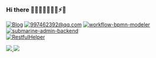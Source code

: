 

### Hi there 👋🔭🌱👯🤔💬😄⚡✨    

[![Blog](https://img.shields.io/badge/Blog.GoldSubmarine-%20-orange?logo=bloglovin)](https://goldsubmarine.github.io/)
[![997462392@qq.com](https://img.shields.io/badge/997462392@qq.com-%20-green?logo=gmail)](mailto:997462392@qq.com)
[![workflow-bpmn-modeler](https://img.shields.io/badge/workflow--bpmn--modeler-%20-yellow?logo=appveyor)](https://github.com/GoldSubmarine/workflow-bpmn-modeler)
[![submarine-admin-backend](https://img.shields.io/badge/submarine--admin--backend-%20-yellow?logo=appveyor)](https://github.com/GoldSubmarine/submarine-admin-backend)   
[![RestfulHelper](https://img.shields.io/badge/RestfulHelper-%20-yellow?logo=appveyor)](https://github.com/GoldSubmarine/RestfulHelper)   


<a href="https://github.com/GoldSubmarine">
  <img src="https://github-readme-stats.vercel.app/api?username=GoldSubmarine&show_icons=true&count_private=true&theme=vue-dark">
</a>
<a href="https://github.com/GoldSubmarine">
  <img src="https://github-readme-stats.vercel.app/api/top-langs/?username=goldsubmarine&hide=html&layout=compact&theme=">
</a>


<!--
**GoldSubmarine/GoldSubmarine** is a ✨ _special_ ✨ repository because its `README.md` (this file) appears on your GitHub profile.

Here are some ideas to get you started:

- 🔭 I’m currently working on ...
- 🌱 I’m currently learning ...
- 👯 I’m looking to collaborate on ...
- 🤔 I’m looking for help with ...
- 💬 Ask me about ...
- 📫 How to reach me: ...
- 😄 Pronouns: ...
- ⚡ Fun fact: ...
-->
